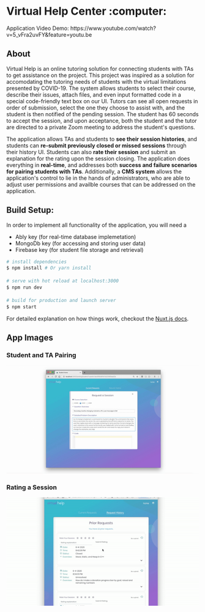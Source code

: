 <h1>Virtual Help Center :computer:	</h1>
Application Video Demo: https://www.youtube.com/watch?v=5_vFra2uvFY&feature=youtu.be

<h2>About</h2>
Virtual Help is an online tutoring solution for connecting students with TAs to get assistance on the project. This project was inspired as a solution for accomodating the tutoring needs of students with the virtual limitations presented by COVID-19. The system allows students to select their course, describe their issues, attach files, and even input formatted code in a special code-friendly text box on our UI. Tutors can see all open requests in order of submission, select the one they choose to assist with, and the student is then notified of the pending session. The student has 60 seconds to accept the session, and upon acceptance, both the student and the tutor are directed to a private Zoom meeting to address the student's questions. 


The application allows TAs and students to <strong>see their session histories</strong>, and students can <strong>re-submit previously closed or missed sessions</strong> through their history UI. Students can also <strong>rate their session</strong> and submit an explanation for the rating upon the session closing. The application does everything in <strong>real-time</strong>, and addresses both <strong>success and failure scenarios for pairing students with TAs</strong>. Additionally, a <strong>CMS system</strong> allows the application's control to lie in the hands of administrators, who are able to adjust user permissions and availble courses that can be addressed on the application.


<h2>Build Setup:</h2>
In order to implement all functionality of the application, you will need a 
<ul>
  <li>Ably key (for real-time database implemetation)</li>
  <li>MongoDb key (for accessing and storing user data)</li>
  <li>Firebase key (for student file storage and retrieval)</li>
</ul>

``` bash
# install dependencies
$ npm install # Or yarn install

# serve with hot reload at localhost:3000
$ npm run dev

# build for production and launch server
$ npm start
```
For detailed explanation on how things work, checkout the [Nuxt.js docs](https://github.com/nuxt/nuxt.js).


<h2>App Images</h2>
<h3>Student and TA Pairing</h3>
<img src="/screenshots/virtualHelp1.gif">

<h3>Rating a Session </h3>
<img src="/screenshots/virtualHelp2.gif">
